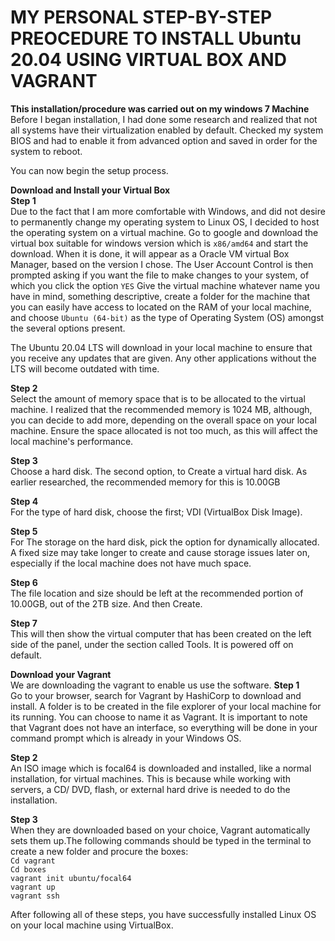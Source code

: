 # MY PERSONAL STEP-BY-STEP PREOCEDURE TO INSTALL Ubuntu 20.04 USING VIRTUAL BOX AND VAGRANT #
**This installation/procedure was carried out on my windows 7 Machine**<br>
Before I began installation, I had done some research and realized that not all systems  have their virtualization enabled by default.
Checked my system BIOS and had to enable it from advanced option and saved in order for the system to reboot.

You can now begin the setup process.


**Download and Install your Virtual Box**<br>
**Step 1**<br>
Due to the fact that I am more comfortable with Windows, and did not desire to permanently change my operating system to Linux OS, I decided to host the operating system on a virtual machine.
Go to google and download the virtual box suitable for windows version which is ```x86/amd64``` and start the download.
When it is done, it will appear as a Oracle VM virtual Box Manager, based on the version I chose.
The User Account Control is then prompted asking if you want the file to make changes to your system, of which you click the option ```YES```
Give the virtual machine whatever name you have in mind, something descriptive, create a folder for the machine that you can easily have access to located on the RAM of your local machine, and choose ```Ubuntu (64-bit)``` as the type of Operating System (OS) amongst the several options present.



The Ubuntu 20.04 LTS will download in your local machine to ensure that you receive any updates that are given. Any other applications without the LTS will become outdated with time.

**Step 2**<br>
Select the amount of memory space that is to be allocated to the virtual machine. I realized that the recommended memory is 1024 MB, although, you can decide to add more, depending on the overall space on your local machine. 
Ensure the space allocated is not too much, as this will affect the local machine's performance.

**Step 3**<br>
Choose a hard disk. 
The second option,  to Create a virtual hard disk. As earlier researched, the recommended memory for this is 10.00GB

**Step 4**<br>
For the type of hard disk, choose the first; VDI (VirtualBox Disk Image). 

**Step 5**<br>
For The storage on the hard disk, pick the option for dynamically allocated. A fixed size may take longer to create and cause storage issues later on, especially if the local machine does not have much space.

**Step 6**<br>
The file location and size should be left at the recommended portion of 10.00GB, out of the 2TB size. And then Create.

**Step 7**<br>
This will then show the virtual computer that has been created on the left side of the panel, under the section called Tools. It is powered off on default.


**Download your Vagrant**<br>
We are downloading the vagrant to enable us use the software.
**Step 1**<br>
Go to your browser, search for Vagrant by HashiCorp to download and install.
A folder is to be created in the file explorer of your local machine for its running. You can choose to name it as Vagrant.
It is important to note that Vagrant does not have an interface, so everything will be done in your command prompt which is already in your Windows OS.

**Step 2**<br>
An ISO image which is focal64 is downloaded and installed, like a normal installation, for virtual machines. This is because while working with servers, a CD/ DVD, flash, or external hard drive is needed to do the installation.

**Step 3**<br>
When they are downloaded based on your choice, Vagrant automatically sets them up.The following commands should be typed in the terminal to create a new folder and procure the boxes:<br>
```Cd vagrant```<br>
```Cd boxes ```<br>
```vagrant init ubuntu/focal64```<br>
```vagrant up```<br>
```vagrant ssh```<br>

After following all of these steps, you have successfully installed Linux OS on your local machine using VirtualBox.





















